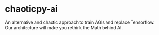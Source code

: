 # chaoticpy-ai
An alternative and chaotic approach to train AGIs and replace Tensorflow. Our architecture will make you rethink the Math behind AI.
